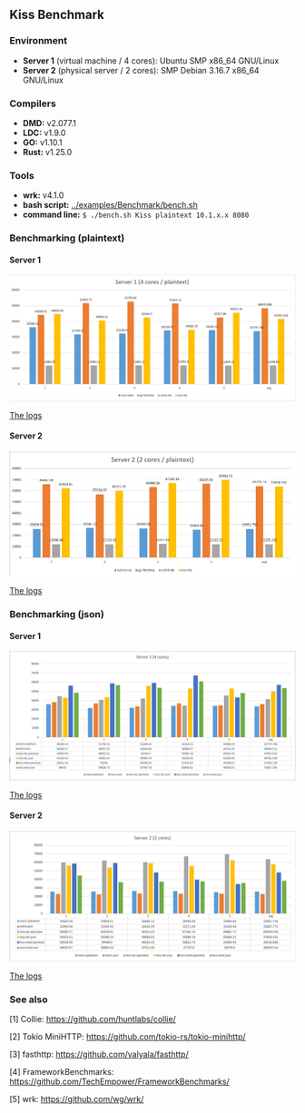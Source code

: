 ## Kiss Benchmark

### Environment
- **Server 1** (virtual machine / 4 cores): Ubuntu SMP x86_64 GNU/Linux
- **Server 2** (physical server / 2 cores): SMP Debian 3.16.7 x86_64 GNU/Linux


### Compilers
- **DMD:** v2.077.1
- **LDC:** v1.9.0
- **GO:**  v1.10.1
- **Rust:** v1.25.0

### Tools
- **wrk:** v4.1.0
- **bash script:** [../examples/Benchmark/bench.sh](../examples/Benchmark/bench.sh)
- **command line:** `$ ./bench.sh Kiss plaintext 10.1.x.x 8080`

### Benchmarking (plaintext)

#### Server 1

![Benchmark](images/benchmark-1.png)

[The logs](logs/b1/)

#### Server 2

![Benchmark](images/benchmark-2.png)

[The logs](logs/b2/)

### Benchmarking (json)

#### Server 1

![Benchmark](images/benchmark-3.png)

[The logs](logs/b1/)

#### Server 2

![Benchmark](images/benchmark-4.png)

[The logs](logs/b2/)


### See also

[1] Collie: https://github.com/huntlabs/collie/

[2] Tokio MiniHTTP: https://github.com/tokio-rs/tokio-minihttp/

[3] fasthttp: https://github.com/valyala/fasthttp/

[4] FrameworkBenchmarks: https://github.com/TechEmpower/FrameworkBenchmarks/

[5] wrk: https://github.com/wg/wrk/
